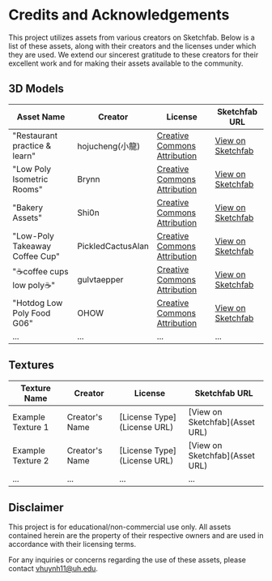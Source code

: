 # Credits and Acknowledgements

This project utilizes assets from various creators on Sketchfab. Below is a list of these assets, along with their creators and the licenses under which they are used. We extend our sincerest gratitude to these creators for their excellent work and for making their assets available to the community.

## 3D Models

| Asset Name | Creator | License | Sketchfab URL |
|------------|---------|---------|---------------|
| "Restaurant practice &  learn" | hojucheng(小龍) | [Creative Commons Attribution](http://creativecommons.org/licenses/by/4.0/) | [View on Sketchfab](https://skfb.ly/6RNPA) |
| "Low Poly Isometric Rooms" | Brynn | [Creative Commons Attribution](http://creativecommons.org/licenses/by/4.0/) | [View on Sketchfab](https://skfb.ly/6RnZ9) |
| "Bakery Assets" | Shi0n | [Creative Commons Attribution](http://creativecommons.org/licenses/by/4.0/) | [View on Sketchfab](https://skfb.ly/6XGqx) |
| "Low-Poly Takeaway Coffee Cup" | PickledCactusAlan | [Creative Commons Attribution](http://creativecommons.org/licenses/by/4.0/) | [View on Sketchfab](https://skfb.ly/oxqpp) |
| "☕coffee cups low poly☕" | gulvtaepper | [Creative Commons Attribution](http://creativecommons.org/licenses/by/4.0/) | [View on Sketchfab](https://skfb.ly/oISw6) |
| "Hotdog Low Poly Food G06" | OHOW | [Creative Commons Attribution](http://creativecommons.org/licenses/by/4.0/) | [View on Sketchfab](https://skfb.ly/6SnxM) |
| ... | ... | ... | ... |

## Textures

| Texture Name | Creator | License | Sketchfab URL |
|--------------|---------|---------|---------------|
| Example Texture 1 | Creator's Name | [License Type](License URL) | [View on Sketchfab](Asset URL) |
| Example Texture 2 | Creator's Name | [License Type](License URL) | [View on Sketchfab](Asset URL) |
| ... | ... | ... | ... |

## Disclaimer

This project is for educational/non-commercial use only. All assets contained herein are the property of their respective owners and are used in accordance with their licensing terms.

For any inquiries or concerns regarding the use of these assets, please contact vhuynh11@uh.edu.
